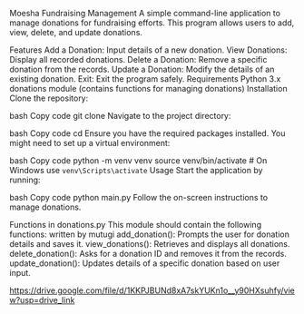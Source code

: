 Moesha Fundraising Management
A simple command-line application to manage donations for fundraising efforts. This program allows users to add, view, delete, and update donations.

Features
Add a Donation: Input details of a new donation.
View Donations: Display all recorded donations.
Delete a Donation: Remove a specific donation from the records.
Update a Donation: Modify the details of an existing donation.
Exit: Exit the program safely.
Requirements
Python 3.x
donations module (contains functions for managing donations)
Installation
Clone the repository:

bash
Copy code
git clone <repository-url>
Navigate to the project directory:

bash
Copy code
cd <project-directory>
Ensure you have the required packages installed. You might need to set up a virtual environment:

bash
Copy code
python -m venv venv
source venv/bin/activate  # On Windows use `venv\Scripts\activate`
Usage
Start the application by running:

bash
Copy code
python main.py
Follow the on-screen instructions to manage donations.

Functions in donations.py
This module should contain the following functions:
written by mutugi
add_donation(): Prompts the user for donation details and saves it.
view_donations(): Retrieves and displays all donations.
delete_donation(): Asks for a donation ID and removes it from the records.
update_donation(): Updates details of a specific donation based on user input.


https://drive.google.com/file/d/1KKPJBUNd8xA7skYUKn1o__y90HXsuhfy/view?usp=drive_link
